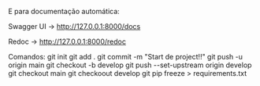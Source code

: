 E para documentação automática:

Swagger UI → http://127.0.0.1:8000/docs

Redoc → http://127.0.0.1:8000/redoc


Comandos:
git init
git add .
git commit -m "Start de project!!"
git push -u origin main
git checkout -b develop
git push --set-upstream origin develop
git checkout main
git checkoout develop
git 
pip freeze > requirements.txt
